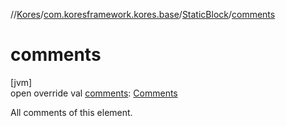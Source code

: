 //[Kores](../../../index.md)/[com.koresframework.kores.base](../index.md)/[StaticBlock](index.md)/[comments](comments.md)

# comments

[jvm]\
open override val [comments](comments.md): [Comments](../../com.koresframework.kores.base.comment/-comments/index.md)

All comments of this element.
